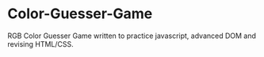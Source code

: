 # Color-Guesser-Game
RGB Color Guesser Game written to practice javascript, advanced DOM and revising HTML/CSS. 
